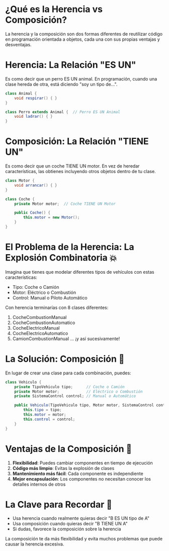 # ¿Qué es la Herencia vs Composición?

La herencia y la composición son dos formas diferentes de reutilizar código en programación orientada a objetos, cada una con sus propias ventajas y desventajas.

# Herencia: La Relación "ES UN"

Es como decir que un perro ES UN animal. En programación, cuando una clase hereda de otra, está diciendo "soy un tipo de...".

```java
class Animal {
    void respirar() { }
}

class Perro extends Animal {  // Perro ES UN Animal
    void ladrar() { }
}
```

# Composición: La Relación "TIENE UN"

Es como decir que un coche TIENE UN motor. En vez de heredar características, las obtienes incluyendo otros objetos dentro de tu clase.

```java
class Motor {
    void arrancar() { }
}

class Coche {
    private Motor motor;  // Coche TIENE UN Motor

    public Coche() {
        this.motor = new Motor();
    }
}
```

# El Problema de la Herencia: La Explosión Combinatoria 💥

Imagina que tienes que modelar diferentes tipos de vehículos con estas características:

- Tipo: Coche o Camión
- Motor: Eléctrico o Combustión
- Control: Manual o Piloto Automático

Con herencia terminarías con 8 clases diferentes:

1.  CocheCombustionManual
2.  CocheCombustionAutomatico
3.  CocheElectricoManual
4.  CocheElectricoAutomatico
5.  CamionCombustionManual ... ¡y así sucesivamente!

# La Solución: Composición 🎯

En lugar de crear una clase para cada combinación, puedes:

```java
class Vehiculo {
    private TipoVehiculo tipo;      // Coche o Camión
    private Motor motor;            // Eléctrico o Combustión
    private SistemaControl control; // Manual o Automático

    public Vehiculo(TipoVehiculo tipo, Motor motor, SistemaControl control) {
        this.tipo = tipo;
        this.motor = motor;
        this.control = control;
    }
}
```

# Ventajas de la Composición 🌟

1.  **Flexibilidad**: Puedes cambiar componentes en tiempo de ejecución
2.  **Código más limpio**: Evitas la explosión de clases
3.  **Mantenimiento más fácil**: Cada componente es independiente
4.  **Mejor encapsulación**: Los componentes no necesitan conocer los detalles internos de otros

# La Clave para Recordar 🔑

- Usa herencia cuando realmente quieras decir "B ES UN tipo de A"
- Usa composición cuando quieras decir "B TIENE UN A"
- Si dudas, favorece la composición sobre la herencia

La composición te da más flexibilidad y evita muchos problemas que puede causar la herencia excesiva.
